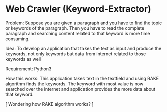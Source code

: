 # Web Crawler (Keyword-Extractor)

Problem:        Suppose you are given a paragraph and you have to find the topic or keywords of the paragraph. Then you have to read the complete paragraph and
		searching content related to that keyword is more time consuming.

Idea:		To develop an application that takes the text as input and produce the keywords, not only keywords but data from internet related to those keywords
		as well
				
Requirement:    Python3

How this works: This application takes text in the textfield and using RAKE algorithm finds the keywords. The keyword with most value is now searched over the internet
                and application provides the more data about that keyword.
                
 [  Wondering how RAKE algorithm works? ]
 
        
 
